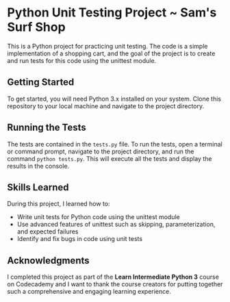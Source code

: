# Python Unit Testing Project ~ Sam's Surf Shop

This is a Python project for practicing unit testing. The code is a simple implementation of a shopping cart, and the goal of the project is to create and run tests for this code using the unittest module.

## Getting Started

To get started, you will need Python 3.x installed on your system. Clone this repository to your local machine and navigate to the project directory. 

## Running the Tests

The tests are contained in the `tests.py` file. To run the tests, open a terminal or command prompt, navigate to the project directory, and run the command `python tests.py`. This will execute all the tests and display the results in the console.

## Skills Learned

During this project, I learned how to:

- Write unit tests for Python code using the unittest module
- Use advanced features of unittest such as skipping, parameterization, and expected failures
- Identify and fix bugs in code using unit tests


## Acknowledgments

I completed this project as part of the **Learn Intermediate Python 3** course on Codecademy and I want to thank the course creators for putting together such a comprehensive and engaging learning experience.

